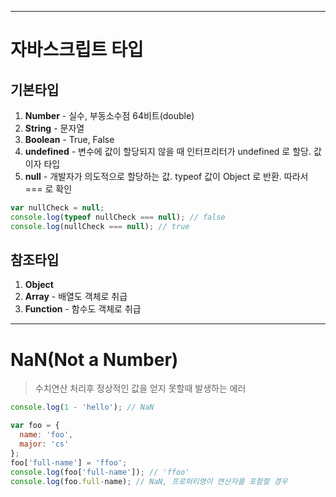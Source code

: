 -----------
자바스크립트 타입
=
기본타입
-
1. **Number** - 실수, 부동소수점 64비트(double)
2. **String** - 문자열
3. **Boolean** - True, False
4. **undefined** - 변수에 값이 할당되지 않을 때 인터프리터가 undefined 로 할당. 값이자 타입
5. **null** - 개발자가 의도적으로 할당하는 값. typeof 값이 Object 로 반환. 따라서 === 로 확인
```javascript
var nullCheck = null;
console.log(typeof nullCheck === null); // false
console.log(nullCheck === null); // true
```
참조타입
-
1. **Object**
2. **Array** - 배열도 객체로 취급
3. **Function** - 함수도 객체로 취급
---------------
NaN(Not a Number)
=
> 수치연산 처리후 정상적인 값을 얻지 못할때 발생하는 에러
```javascript
console.log(1 - 'hello'); // NaN

var foo = {
  name: 'foo',
  major: 'cs'
};
foo['full-name'] = 'ffoo';
console.log(foo['full-name']); // 'ffoo'
console.log(foo.full-name); // NaN, 프로퍼티명이 연산자를 포함할 경우
```

